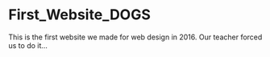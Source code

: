 # First_Website_DOGS
This is the first website we made for web design in 2016. Our teacher forced us to do it... 
